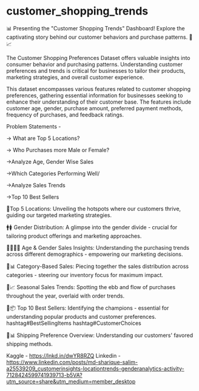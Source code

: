 # customer_shopping_trends
📊 Presenting the "Customer Shopping Trends" Dashboard! Explore the captivating story behind our customer behaviors and purchase patterns. 🛒📈

The Customer Shopping Preferences Dataset offers valuable insights into consumer behavior and purchasing patterns. Understanding customer preferences and trends is critical for businesses to tailor their products, marketing strategies, and overall customer experience.

This dataset encompasses various features related to customer shopping preferences, gathering essential information for businesses seeking to enhance their understanding of their customer base. The features include customer age, gender, purchase amount, preferred payment methods, frequency of purchases, and feedback ratings.

Problem Statements - 

-> What are Top 5 Locations?

-> Who Purchases more Male or Female?

->Analyze Age, Gender Wise Sales

->Which Categories Performing Well/

->Analyze Sales Trends

->Top 10 Best Sellers

📍Top 5 Locations: Unveiling the hotspots where our customers thrive, guiding our targeted marketing strategies. 

🚹🚺 Gender Distribution: A glimpse into the gender divide - crucial for tailoring product offerings and marketing approaches. 

👩‍💼👨‍💼 Age & Gender Sales Insights: Understanding the purchasing trends across different demographics - empowering our marketing decisions. 

🍰📊 Category-Based Sales: Piecing together the sales distribution across categories - steering our inventory focus for maximum impact. 

🍂📈 Seasonal Sales Trends: Spotting the ebb and flow of purchases throughout the year, overlaid with order trends. 

🥇📦 Top 10 Best Sellers: Identifying the champions - essential for understanding popular products and customer preferences. hashtag#BestSellingItems hashtag#CustomerChoices

🚚📊 Shipping Preference Overview: Understanding our customers' favored shipping methods. 

Kaggle - https://lnkd.in/dwYR8RZQ
Linkedin - https://www.linkedin.com/posts/md-sharique-salim-a25539209_customerinsights-locationtrends-genderanalytics-activity-7128424599741939713-b5VA?utm_source=share&utm_medium=member_desktop
